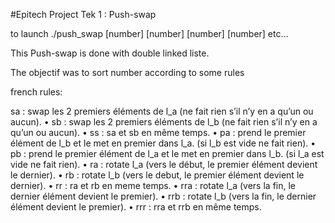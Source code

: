 #Epitech Project Tek 1 : Push-swap

to launch ./push_swap [number] [number] [number] [number] etc...

This Push-swap is done with double linked liste.

The objectif was to sort number according to some rules

french rules:

sa : swap les 2 premiers éléments de l_a (ne fait rien s’il n’y en a qu’un ou aucun). • sb : swap les 2 premiers éléments de l_b (ne fait rien s’il n’y en a qu’un ou aucun). • ss : sa et sb en même temps. • pa : prend le premier élément de l_b et le met en premier dans l_a. (si l_b est vide ne fait rien). • pb : prend le premier élément de l_a et le met en premier dans l_b. (si l_a est vide ne fait rien). • ra : rotate l_a (vers le début, le premier élément devient le dernier). • rb : rotate l_b (vers le debut, le premier élément devient le dernier). • rr : ra et rb en meme temps. • rra : rotate l_a (vers la fin, le dernier élément devient le premier). • rrb : rotate l_b (vers la fin, le dernier élément devient le premier). • rrr : rra et rrb en même temps.
